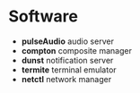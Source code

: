 # Software
* **pulseAudio** audio server
* **compton** composite manager
* **dunst** notification server
* **termite** terminal emulator
* **netctl** network manager
